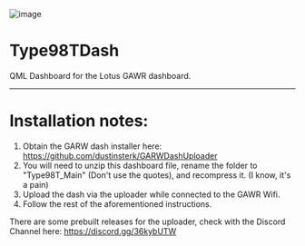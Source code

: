 ![image](https://github.com/tbeaulieu/Type98TDash/assets/3193399/809dc62d-b827-4750-81bf-47f01318b40b)

# Type98TDash

 QML Dashboard for the Lotus GAWR dashboard.


---

# Installation notes:

1) Obtain the GARW dash installer here: https://github.com/dustinsterk/GARWDashUploader
2) You will need to unzip this dashboard file, rename the folder to "Type98T_Main" (Don't use the quotes), and recompress it. (I know, it's a pain)
3) Upload the dash via the uploader while connected to the GAWR Wifi.
4) Follow the rest of the aforementioned instructions.

There are some prebuilt releases for the uploader, check with the Discord Channel here: https://discord.gg/36kybUTW

